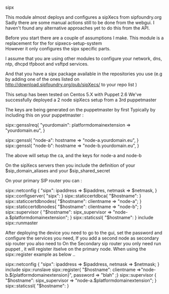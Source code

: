 sipx

This module almost deploys and configures a sipXecs from sipfoundry.org
Sadly there are some manual actions still to be done from the webgui.
I haven't found any alternative approaches yet to do this from the API.

Before you start there are a couple of assumptions I make.
This module is a replacement for the for sipxecs-setup-system  
However it only configures the sipx specific parts.  

I assume that you are using other modules to configure your network, dns, ntp, dhcpd tfpboot and vsftpd services.

And that you have a sipx package available in the repositories you use 
(e.g by adding  one of the ones listed on http://download.sipfoundry.org/pub/sipXecs/  to your repo list )


This setup has been tested on Centos 5.X with Puppet 2.6
We've successfully deployed a 2 node sipXecs setup from a 3rd puppetmaster


The keys are being  generated on the puppetmaster  by first 
Typically by including this on your puppetmaster : 



sipx::gensslreq{ "yourdomain": 
			platformdomainextension => "yourdomain.eu",
		 }

sipx::genssl{ "node-a":
			hostname   => "node-a.yourdomain.eu",
		}
sipx::genssl{ "node-b":
			hostname   => "node-b.yourdomain.eu",
		 }	

The above will setup the ca, and the keys for node-a and node-b 


On the sipXecs servers then you include the definition of your 
$sip_domain_aliases and your $sip_shared_secret 

On your primary SIP router you can : 

sipx::netconfig {
                "sipx":
                ipaddress => $ipaddres,
                netmask => $netmask,
        }
sipx::configserver{ "sipx": }
sipx::staticcertdbca{ "$hostname": }
sipx::staticcertdbnodes{ "$hostname": clientname => "node-a"; }
sipx::staticcertdbnodes{ "$hostname": clientname => "node-b"; }
sipx::supervisor { "$hostname": 
                        sipx_supervisor => "node-a.$platformdomainextension";
                } 
sipx::staticssl{ "$hostname": }
include sipx::runmaster





After deploying the device you need to go to the gui, set the password and configure the services you  need, 
If you add a second node as secondary sip router you also need to 
On the Secondary sip router you only need run puppet , it will register itselve on the primary node.
When using the sipx::register example as below  .. 



sipx::netconfig {
                "sipx":
                ipaddress => $ipaddress,
                netmask => $netmask;
        }
include sipx::runslave
sipx::register{ 
	"$hostname": 
	clientname =>"node-b.${platformdomainextension}",
	password => "blah" ;}
sipx::supervisor { "$hostname": 
                        sipx_supervisor => "node-a.$platformdomainextension";
                } 
sipx::staticssl{ "$hostname": }







